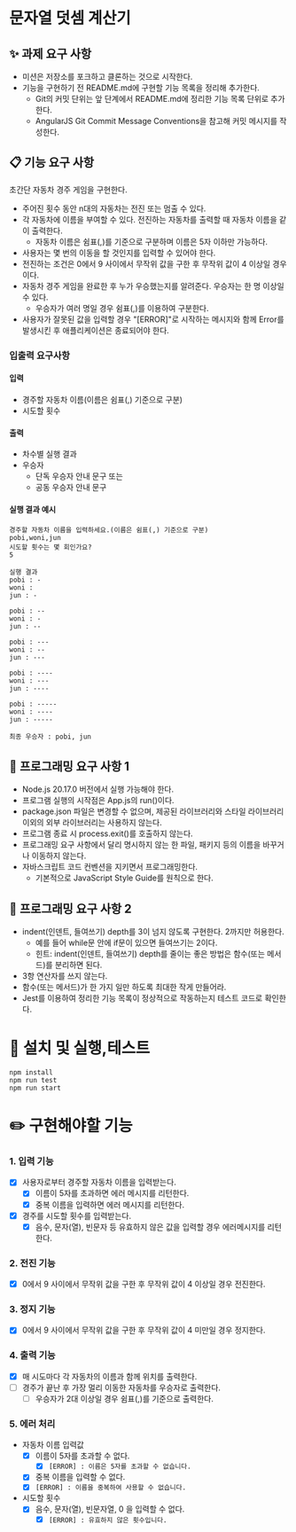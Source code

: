 # 문자열 덧셈 계산기

## ✨ 과제 요구 사항

- 미션은 저장소를 포크하고 클론하는 것으로 시작한다.
- 기능을 구현하기 전 README.md에 구현할 기능 목록을 정리해 추가한다.
  - Git의 커밋 단위는 앞 단계에서 README.md에 정리한 기능 목록 단위로 추가한다.
  - AngularJS Git Commit Message Conventions을 참고해 커밋 메시지를 작성한다.

## 📋 기능 요구 사항

초간단 자동차 경주 게임을 구현한다.

- 주어진 횟수 동안 n대의 자동차는 전진 또는 멈출 수 있다.
- 각 자동차에 이름을 부여할 수 있다. 전진하는 자동차를 출력할 때 자동차 이름을 같이 출력한다.
  - 자동차 이름은 쉼표(,)를 기준으로 구분하며 이름은 5자 이하만 가능하다.
- 사용자는 몇 번의 이동을 할 것인지를 입력할 수 있어야 한다.
- 전진하는 조건은 0에서 9 사이에서 무작위 값을 구한 후 무작위 값이 4 이상일 경우이다.
- 자동차 경주 게임을 완료한 후 누가 우승했는지를 알려준다. 우승자는 한 명 이상일 수 있다.
  - 우승자가 여러 명일 경우 쉼표(,)를 이용하여 구분한다.
- 사용자가 잘못된 값을 입력할 경우 "[ERROR]"로 시작하는 메시지와 함께 Error를 발생시킨 후 애플리케이션은 종료되어야 한다.

### 입출력 요구사항

#### 입력

- 경주할 자동차 이름(이름은 쉼표(,) 기준으로 구분)
- 시도할 횟수

#### 출력

- 차수별 실행 결과
- 우승자
  - 단독 우승자 안내 문구 또는
  - 공동 우승자 안내 문구

#### 실행 결과 예시

```
경주할 자동차 이름을 입력하세요.(이름은 쉼표(,) 기준으로 구분)
pobi,woni,jun
시도할 횟수는 몇 회인가요?
5

실행 결과
pobi : -
woni :
jun : -

pobi : --
woni : -
jun : --

pobi : ---
woni : --
jun : ---

pobi : ----
woni : ---
jun : ----

pobi : -----
woni : ----
jun : -----

최종 우승자 : pobi, jun
```

## 🔧 프로그래밍 요구 사항 1

- Node.js 20.17.0 버전에서 실행 가능해야 한다.
- 프로그램 실행의 시작점은 App.js의 run()이다.
- package.json 파일은 변경할 수 없으며, 제공된 라이브러리와 스타일 라이브러리 이외의 외부 라이브러리는 사용하지 않는다.
- 프로그램 종료 시 process.exit()를 호출하지 않는다.
- 프로그래밍 요구 사항에서 달리 명시하지 않는 한 파일, 패키지 등의 이름을 바꾸거나 이동하지 않는다.
- 자바스크립트 코드 컨벤션을 지키면서 프로그래밍한다.
  - 기본적으로 JavaScript Style Guide를 원칙으로 한다.

## 🔧 프로그래밍 요구 사항 2

- indent(인덴트, 들여쓰기) depth를 3이 넘지 않도록 구현한다. 2까지만 허용한다.
  - 예를 들어 while문 안에 if문이 있으면 들여쓰기는 2이다.
  - 힌트: indent(인덴트, 들여쓰기) depth를 줄이는 좋은 방법은 함수(또는 메서드)를 분리하면 된다.
- 3항 연산자를 쓰지 않는다.
- 함수(또는 메서드)가 한 가지 일만 하도록 최대한 작게 만들어라.
- Jest를 이용하여 정리한 기능 목록이 정상적으로 작동하는지 테스트 코드로 확인한다.

# 🚀 설치 및 실행,테스트

```
npm install
npm run test
npm run start
```

# ✏️ 구현해야할 기능

### 1. 입력 기능

- [x] 사용자로부터 경주할 자동차 이름을 입력받는다.
  - [x] 이름이 5자를 초과하면 에러 메시지를 리턴한다.
  - [x] 중복 이름을 입력하면 에러 메시지를 리턴한다.
- [x] 경주를 시도할 횟수를 입력받는다.
  - [x] 음수, 문자(열), 빈문자 등 유효하지 않은 값을 입력할 경우 에러메시지를 리턴한다.

### 2. 전진 기능

- [x] 0에서 9 사이에서 무작위 값을 구한 후 무작위 값이 4 이상일 경우 전진한다.

### 3. 정지 기능

- [x] 0에서 9 사이에서 무작위 값을 구한 후 무작위 값이 4 미만일 경우 정지한다.

### 4. 출력 기능

- [x] 매 시도마다 각 자동차의 이름과 함께 위치를 출력한다.
- [ ] 경주가 끝난 후 가장 멀리 이동한 자동차를 우승자로 출력한다.
  - [ ] 우승자가 2대 이상일 경우 쉼표(,)를 기준으로 출력한다.

### 5. 에러 처리

- 자동차 이름 입력값
  - [x] 이름이 5자를 초과할 수 없다.
    - [x] `[ERROR] : 이름은 5자를 초과할 수 없습니다.`
  - [x] 중복 이름을 입력할 수 없다.
  - [x] `[ERROR] : 이름을 중복하여 사용할 수 없습니다.`
- 시도할 횟수
  - [x] 음수, 문자(열), 빈문자열, 0 을 입력할 수 없다.
    - [x] `[ERROR] : 유효하지 않은 횟수입니다.`
